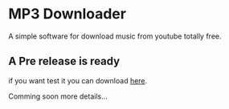 # MP3 Downloader
A simple software for download music from youtube totally free.

## A Pre release is ready
if you want test it you can download [here](https://github.com/FreeAoi/MP3-Downloader/releases/tag/1.0.0).

Comming soon more details...
